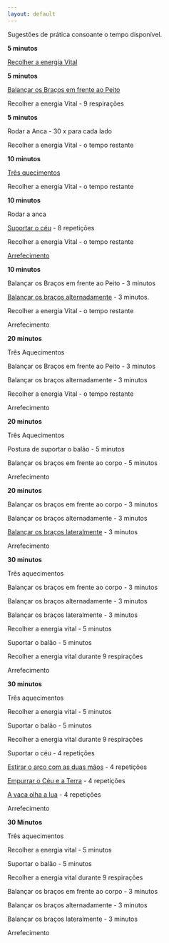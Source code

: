 ```yaml
---
layout: default
---
```

Sugestões de prática consoante o tempo disponível. 

**5 minutos**

[Recolher a energia Vital](http://ck-language.s3.amazonaws.com/recolher-o-chi.jpg)

**5 minutos**

[Balançar os Braços em frente ao Peito](http://ck-language.s3.amazonaws.com/Bfrente.m4v)

Recolher a energia Vital - 9 respirações

**5 minutos**

Rodar a Anca - 30 x para cada lado

Recolher a energia Vital - o tempo restante

**10 minutos**

[Três quecimentos](http://ck-language.s3.amazonaws.com/TresAquecimentos.m4v) 

Recolher a energia Vital - o tempo restante

**10 minutos**

Rodar a anca

[Suportar o céu](http://ck-language.s3.amazonaws.com/alongamento1.mp4) - 8 repetições

Recolher a energia Vital - o tempo restante

[Arrefecimento](http://ck-language.s3.amazonaws.com/arrefecimento.mp4)

**10 minutos**

Balançar os Braços em frente ao Peito - 3 minutos

[Balançar os braços alternadamente](http://ck-language.s3.amazonaws.com/Blateralmente.m4v) - 3 minutos.

Recolher a energia Vital - o tempo restante

Arrefecimento

**20 minutos**

Três Aquecimentos 

Balançar os Braços em frente ao Peito - 3 minutos

Balançar os braços alternadamente - 3 minutos

Recolher a energia Vital - o tempo restante

Arrefecimento

**20 minutos**

Três Aquecimentos 

Postura de suportar o balão - 5 minutos

Balançar os braços em frente ao corpo - 5 minutos

Arrefecimento

**20 minutos**

Balançar os braços em frente ao corpo - 3 minutos

Balançar os braços alternadamente - 3 minutos

[Balançar os braços lateralmente](http://ck-language.s3.amazonaws.com/Balternadamente.m4v) - 3 minutos  

Arrefecimento

**30 minutos**

Três aquecimentos 

Balançar os braços em frente ao corpo - 3 minutos

Balançar os braços alternadamente - 3 minutos

Balançar os braços lateralmente - 3 minutos

Recolher a energia vital - 5 minutos

Suportar o balão - 5 minutos

Recolher a energia vital durante 9 respirações 

Arrefecimento

**30 minutos**

Três aquecimentos

Recolher a energia vital - 5 minutos

Suportar o balão - 5 minutos

Recolher a energia vital durante 9 respirações

Suportar o céu - 4 repetições 

[Estirar o arco com as duas mãos](http://ck-language.s3.amazonaws.com/bdj2.mp4) - 4 repetições

[Empurrar o Céu e a Terra](http://ck-language.s3.amazonaws.com/bdj3.mp4) - 4 repetições

[A vaca olha a lua](http://ck-language.s3.amazonaws.com/bdj4.mp4) - 4 repetições

Arrefecimento

**30 Minutos**

Três aquecimentos

Recolher a energia vital - 5 minutos

Suportar o balão - 5 minutos

Recolher a energia vital durante 9 respirações

Balançar os braços em frente ao corpo - 3 minutos

Balançar os braços alternadamente - 3 minutos

Balançar os braços lateralmente - 3 minutos

Arrefecimento 
